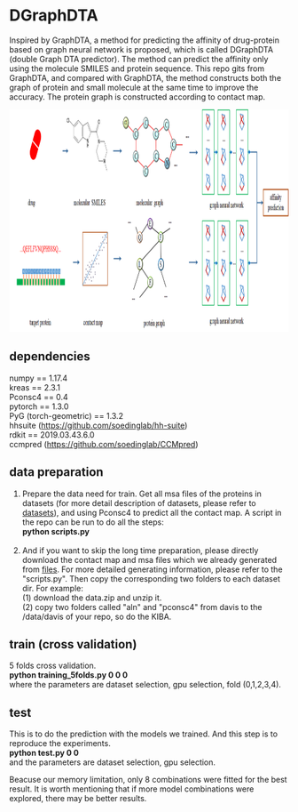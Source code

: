 # DGraphDTA
Inspired by GraphDTA, a method for predicting the affinity of drug-protein based on graph neural network is proposed, which is called DGraphDTA (double Graph DTA predictor). The method can predict the affinity only using the molecule SMILES and protein sequence. This repo gits from GraphDTA, and compared with GraphDTA, the method constructs both the graph of protein and small molecule at the same time to improve the accuracy. The protein graph is constructed according to contact map.

<div align=center><img width="900" height="400" src="https://github.com/595693085/DGraphDTA/blob/master/figures/architecture.png"/></div>

## dependencies
numpy == 1.17.4 <br>
kreas == 2.3.1 <br>
Pconsc4 == 0.4 <br>
pytorch == 1.3.0 <br>
PyG (torch-geometric) == 1.3.2 <br>
hhsuite (https://github.com/soedinglab/hh-suite)<br>
rdkit == 2019.03.43.6.0 <br>
ccmpred (https://github.com/soedinglab/CCMpred) <br>

## data preparation
1. Prepare the data need for train. Get all msa files of the proteins in datasets (for more detail description of datasets, please refer to [datasets](https://github.com/hkmztrk/DeepDTA/blob/master/data/README.md)), and using Pconsc4 to predict all the contact map. A script in the repo can be run to do all the steps: <br>
**python scripts.py** <br><br>
2. And if you want to skip the long time preparation, please directly download the contact map and msa files which we already generated from [files](https://drive.google.com/open?id=1rqAopf_IaH3jzFkwXObQ4i-6bUUwizCv). For more detailed generating information, please refer to the "scripts.py". Then copy the corresponding two folders to each dataset dir. For example:  <br>
(1) download the data.zip and unzip it. <br>
(2) copy two folders called "aln" and "pconsc4" from davis to the /data/davis of your repo, so do the KIBA. <br>


## train (cross validation)
5 folds cross validation. <br>
**python training_5folds.py 0 0 0** <br>
where the parameters are dataset selection, gpu selection, fold (0,1,2,3,4).

## test
This is to do the prediction with the models we trained. And this step is to reproduce the experiments. <br>
**python test.py 0 0** <br>
and the parameters are dataset selection, gpu selection.

Beacuse our memory limitation, only 8 combinations were fitted for the best result. It is worth mentioning that if more model combinations were explored, there may be better results.


